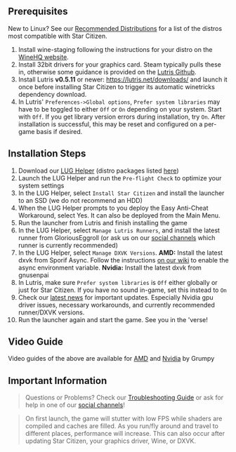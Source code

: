 ## Prerequisites
New to Linux? See our [Recommended Distributions](Tips-and-Tricks#recommended-distros) for a list of the distros most compatible with Star Citizen.

1. Install wine-staging following the instructions for your distro on the [WineHQ website](https://wiki.winehq.org/Category:Distributions).
2. Install 32bit drivers for your graphics card. Steam typically pulls these in, otherwise some guidance is provided on the [Lutris Github](https://github.com/lutris/docs/blob/master/InstallingDrivers.md).
3. Install Lutris **v0.5.11** or newer: https://lutris.net/downloads/ and launch it once before installing Star Citizen to trigger its automatic winetricks dependency download.
4. In Lutris' `Preferences->Global options`, `Prefer system libraries` may have to be toggled to either `Off` or `On` depending on your system. Start with `Off`. If you get library version errors during installation, try `On`. After installation is successful, this may be reset and configured on a per-game basis if desired.

## Installation Steps
1. Download our [LUG Helper](https://github.com/starcitizen-lug/lug-helper) (distro packages listed [here](https://github.com/starcitizen-lug/lug-helper#installation))
2. Launch the LUG Helper and run the `Pre-flight Check` to optimize your system settings
3. In the LUG Helper, select `Install Star Citizen` and install the launcher to an SSD (we do not recommend an HDD)
4. When the LUG Helper prompts to you deploy the Easy Anti-Cheat Workaround, select Yes. It can also be deployed from the Main Menu.
5. Run the launcher from Lutris and finish installing the game
6. In the LUG Helper, select `Manage Lutris Runners`, and install the latest runner from GloriousEggroll (or ask us on our [social channels](https://github.com/starcitizen-lug/knowledge-base/wiki#welcome-space-penguins) which runner is currently recommended)
7. In the LUG Helper, select `Manage DXVK Versions`. **AMD:** Install the latest dxvk from Sporif Async. Follow the instructions [on our wiki](Performance-Tuning#dxvk-async) to enable the async environment variable. **Nvidia:** Install the latest dxvk from gnusenpai
8. In Lutris, make sure `Prefer system libraries` is `Off` either globally or just for Star Citizen. If you have no sound in-game, set this instead to `On`
9. Check our [latest news](https://github.com/starcitizen-lug/knowledge-base/wiki#news) for important updates. Especially Nvidia gpu driver issues, necessary workarounds, and currently recommended runner/DXVK versions.
10. Run the launcher again and start the game. See you in the 'verse!

## Video Guide
Video guides of the above are available for [AMD](https://www.youtube.com/watch?v=cHGtwIH5ocI) and [Nvidia](https://www.youtube.com/watch?v=QVVPv12RGtk) by Grumpy

## Important Information
> Questions or Problems? Check our [Troubleshooting Guide](Troubleshooting) or ask for help in one of our [social channels](https://github.com/starcitizen-lug/knowledge-base/wiki#welcome-space-penguins)!

> On first launch, the game will stutter with low FPS while shaders are compiled and caches are filled. As you run/fly around and travel to different places, performance will increase.
> This can also occur after updating Star Citizen, your graphics driver, Wine, or DXVK.
